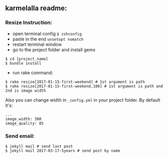 ## karmelalla readme:

### Resize Instruction:

* open terminal config ```$ zshconfig```
* paste in the end ```unsetopt nomatch```
* restart terminal window
* go to the project folder and install gems
```
$ cd [project_name]
$ bundle install
```
* run rake command:
```
$ rake resize[2017-01-15-first-weekend] # 1st argument is path
$ rake resize[2017-01-15-first-weekend,100] # 1st argument is path and 2nd is image width 
```

Also you can change width in ```_config.yml``` in your project folder. By default it's: 
```
...
image_width: 300 
image_quality: 85
```

### Send email:

```
$ jekyll mail # send last post
$ jekyll mail 2017-03-17-5years # send post by name
```
